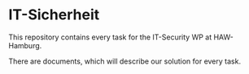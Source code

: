 # IT-Sicherheit

This repository contains every task for the IT-Security WP at HAW-Hamburg.

There are documents, which will describe our solution for every task. 
